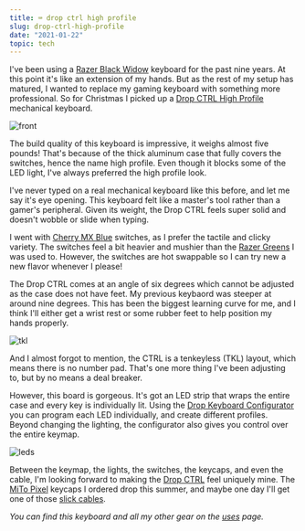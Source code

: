 ```yaml
---
title: ⌨️ drop ctrl high profile
slug: drop-ctrl-high-profile
date: "2021-01-22"
topic: tech
---
```


I've been using a [Razer Black Widow][black-widow] keyboard for the past nine years. At this point it's like an extension of my hands. But as the rest of my setup has matured, I wanted to replace my gaming keyboard with something more professional. So for Christmas I picked up a [Drop CTRL High Profile][ctrl] mechanical keyboard.

![front][front]

The build quality of this keyboard is impressive, it weighs almost five pounds! That's because of the thick aluminum case that fully covers the switches, hence the name high profile. Even though it blocks some of the LED light, I've always preferred the high profile look.

I've never typed on a real mechanical keyboard like this before, and let me say it's eye opening. This keyboard felt like a master's tool rather than a gamer's peripheral. Given its weight, the Drop CTRL feels super solid and doesn't wobble or slide when typing.

I went with [Cherry MX Blue][cherry-mx-blue] switches, as I prefer the tactile and clicky variety. The switches feel a bit heavier and mushier than the [Razer Greens][razer-green] I was used to. However, the switches are hot swappable so I can try new a new flavor whenever I please!

The Drop CTRL comes at an angle of six degrees which cannot be adjusted as the case does not have feet. My previous keybaord was steeper at around nine degrees. This has been the biggest learning curve for me, and I think I'll either get a wrist rest or some rubber feet to help position my hands properly.

![tkl][tkl]

And I almost forgot to mention, the CTRL is a tenkeyless (TKL) layout, which means there is no number pad. That's one more thing I've been adjusting to, but by no means a deal breaker.

However, this board is gorgeous. It's got an LED strip that wraps the entire case and every key is individually lit. Using the [Drop Keyboard Configurator][configurator] you can program each LED individually, and create different profiles. Beyond changing the lighting, the configurator also gives you control over the entire keymap.

![leds][leds]

Between the keymap, the lights, the switches, the keycaps, and even the cable, I'm looking forward to making the [Drop CTRL][ctrl] feel uniquely mine. The [MiTo Pixel][keycaps] keycaps I ordered drop this summer, and maybe one day I'll get one of those [slick cables][swift-cables].

_You can find this keyboard and all my other gear on the [uses][uses] page._

[front]: /images/posts/front.jpg
[tkl]: /images/posts/tkl.jpg
[leds]: /images/posts/leds.jpg
[swift-cables]: https://swiftcables.net/products/dracula
[configurator]: https://drop.com/mechanical-keyboards/configurator
[razer-green]: https://www.razer.com/razer-mechanical-switches
[cherry-mx-blue]: https://www.cherrymx.de/en/mx-original/mx-blue.html
[black-widow]: https://www.razer.com/gaming-keyboards/Razer-BlackWidow/RZ03-02860100-R3M1
[ctrl]: https://drop.com/buy/drop-ctrl-high-profile-mechanical-keyboard
[keycaps]: https://drop.com/buy/drop-mito-gmk-pixel-custom-keycap-set
[uses]: https://bradgarropy.com/uses
